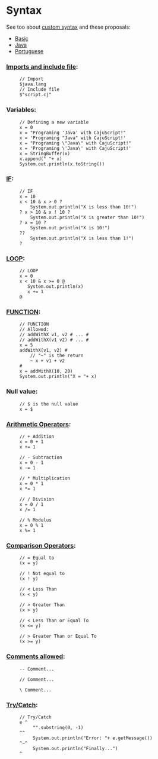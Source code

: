 # Syntax #

See too about [custom syntax](sampleSyntax.md) and these proposals:
  * [Basic](sampleSyntaxBasic.md)
  * [Java](sampleSyntaxJava.md)
  * [Portuguese](sampleSyntaxPortuguese.md)

### [Imports and include file](tutorialImportAndInclude.md): ###
```
     // Import
     $java.lang
     // Include file
     $"script.cj"
```

### Variables: ###
```
     // Defining a new variable
     x = 0
     x = "Programing 'Java' with CajuScript!"
     x = 'Programing "Java" with CajuScript!'
     x = "Programing \"Java\" with CajuScript!"
     x = 'Programing \'Java\' with CajuScript!'
     x = StringBuffer(x)
     x.append(" "+ x)
     System.out.println(x.toString())
```

### [IF](tutorialIf.md): ###
```
     // IF
     x = 10
     x < 10 & x > 0 ?
         System.out.println("X is less than 10!")
     ? x > 10 & x ! 10 ?
         System.out.println("X is greater than 10!")
     ? x = 10 ?
         System.out.println("X is 10!")
     ??
         System.out.println("X is less than 1!")
     ?
```

### [LOOP](tutorialLoop.md): ###
```
     // LOOP
     x = 0
     x < 10 & x >= 0 @
        System.out.println(x)
        x += 1
     @
```

### [FUNCTION](tutorialFunction.md): ###
```
     // FUNCTION
     // Allowed:
     // addWithX v1, v2 # ... #
     // addWithX(v1 v2) # ... #
     x = 5
     addWithX(v1, v2) #
         // "~" is the return
         ~ x + v1 + v2
     #
     x = addWithX(10, 20)
     System.out.println("X = "+ x)
```

### Null value: ###
```
     // $ is the null value
     x = $
```

### [Arithmetic Operators](tutorialArithmetic.md): ###
```
     // + Addition
     x = 0 + 1
     x += 1
     
     // - Subtraction
     x = 0 - 1
     x -= 1
     
     // * Multiplication
     x = 0 * 1
     x *= 1
     
     // / Division
     x = 0 / 1
     x /= 1
     
     // % Modulus
     x = 0 % 1
     x %= 1
```

### [Comparison Operators](tutorialComparison.md): ###
```
     // = Equal to
     (x = y)
     
     // ! Not equal to
     (x ! y)
     
     // < Less Than
     (x < y)
     
     // > Greater Than
     (x > y)
     
     // < Less Than or Equal To
     (x <= y)
     
     // > Greater Than or Equal To
     (x >= y)
```

### [Comments allowed](tutorialComment.md): ###
```
     -- Comment...

     // Comment...

     \ Comment...
```

### [Try/Catch](tutorialTryCatch.md): ###
```
     // Try/Catch
     e ^
          "".substring(0, -1)
     ^^
          System.out.println("Error: "+ e.getMessage())
     ^~^
          System.out.println("Finally...")
     ^
```